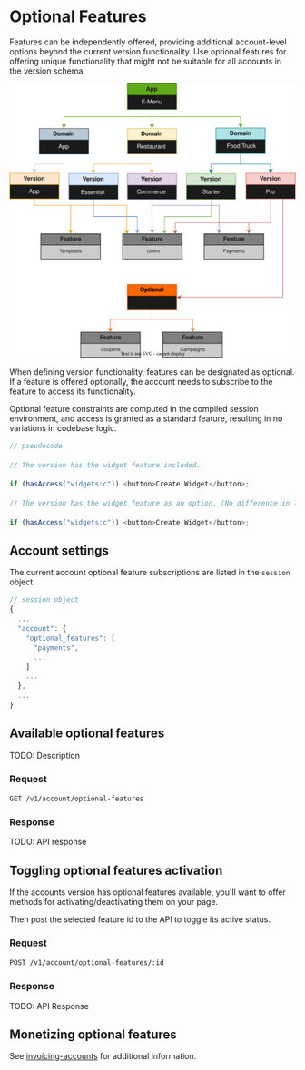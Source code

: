 # Optional Features

Features can be independently offered, providing additional account-level options beyond the current version functionality. Use optional features for offering unique functionality that might not be suitable for all accounts in the version schema.

![Images](images/diagrams/optional-features.svg)

When defining version functionality, features can be designated as optional. If a feature is offered optionally, the account needs to subscribe to the feature to access its functionality.

Optional feature constraints are computed in the compiled session environment, and access is granted as a standard feature, resulting in no variations in codebase logic.

```js
// pseudocode

// The version has the widget feature included.

if (hasAccess("widgets:c")) <button>Create Widget</button>;

// The version has the widget feature as an option. (No difference in logic.)

if (hasAccess("widgets:c")) <button>Create Widget</button>;
```

## Account settings

The current account optional feature subscriptions are listed in the `session` object.

```js
// session object
{
  ...
  "account": {
    "optional_features": [
      "payments",
      ...
    ]
    ...
  },
  ...
}
```

## Available optional features

TODO: Description

### Request

```sh
GET /v1/account/optional-features
```

### Response

TODO: API response


## Toggling optional features activation

If the accounts version has optional features available, you'll want to offer methods for activating/deactivating them on your page.

<!--@include: includes/optional-features.md-->

Then post the selected feature id to the API to toggle its active status.

### Request

```sh
POST /v1/account/optional-features/:id
```

### Response

TODO: API Response

## Monetizing optional features

<!--@include: includes/to-invoiced-fees.md-->

See [invoicing-accounts](/invoicing-accounts) for additional information.
